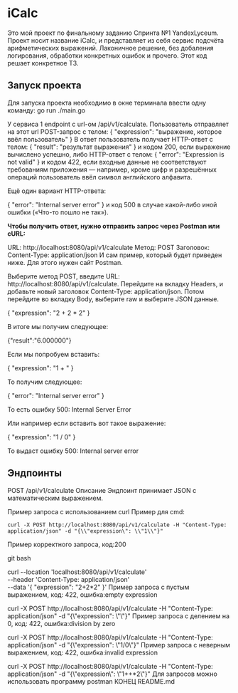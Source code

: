 # iCalc

Это мой проект по финальному заданию Спринта №1 YandexLyceum.
Проект носит название iCalc, и представляет из себя сервис подсчёта арифметических выражений.
Лаконичное решение, без добаления логирования, обработки конкретных ошибок и прочего. 
Этот код решает конкретное ТЗ.

## Запуск проекта

Для запуска проекта необходимо в окне терминала ввести одну команду: 
go run ./main.go

У сервиса 1 endpoint с url-ом /api/v1/calculate. 
Пользователь отправляет на этот url POST-запрос с телом:
{
"expression": "выражение, которое ввёл пользователь"
}
В ответ пользователь получает HTTP-ответ с телом:
{
"result": "результат выражения"
}
и кодом 200, если выражение вычислено успешно, либо HTTP-ответ с телом:
{
"error": "Expression is not valid"
}
и кодом 422, если входные данные не соответствуют требованиям приложения — например, кроме цифр и разрешённых операций пользователь ввёл символ английского алфавита.

Ещё один вариант HTTP-ответа:

{
"error": "Internal server error"
}
и код 500 в случае какой-либо иной ошибки («Что-то пошло не так»).

**Чтобы получить ответ, нужно отправить запрос через Postman или cURL:**

URL: http://localhost:8080/api/v1/calculate
Метод: POST
Заголовок: Content-Type: application/json
И сам пример, который будет приведен ниже.
Для этого нужен сайт Postman. 

Выберите метод POST, введите URL: http://localhost:8080/api/v1/calculate. 
Перейдите на вкладку Headers, и добавьте новый заголовок Content-Type: application/json. 
Потом перейдите во вкладку Body, выберите raw и выберите JSON данные.

{
"expression": "2 + 2 * 2"
}

В итоге мы получим следующее:

{"result":"6.000000"}

Если мы попробуем вставить:

{
"expression": "1 + "
}

То получим следующее:

{
"error": "Internal server error"
}

То есть ошибку 500: 
Internal Server Error

Или например если вставить вот такое выражение:

{
"expression": "1 / 0"
}

То выдаст ошибку 500: 
Internal server error

## Эндпоинты

POST /api/v1/calculate
Описание
Эндпоинт принимает JSON с математическим выражением.

Пример запроса с использованием curl
Пример для cmd:
```
curl -X POST http://localhost:8080/api/v1/calculate -H "Content-Type: application/json" -d "{\\"expression\": \\"1\\"}"
```
Пример корректного запроса, код:200

git bash

curl --location 'localhost:8080/api/v1/calculate' \
--header 'Content-Type: application/json' \
--data '{
  "expression": "2+2*2"
}'
Пример запроса с пустым выражением, код: 422, ошибка:empty expression

curl -X POST http://localhost:8080/api/v1/calculate -H "Content-Type: application/json" -d "{\\"expression\": \\"\\"}" 
Пример запроса с делением на 0, код: 422, ошибка:division by zero

curl -X POST http://localhost:8080/api/v1/calculate -H "Content-Type: application/json" -d "{\\"expression\": \\"1/0\\"}" 
Пример запроса с неверным выражением, код: 422, ошибка:invalid expression

curl -X POST http://localhost:8080/api/v1/calculate -H "Content-Type: application/json" -d "{\\"expression\\": \\"1++*2\\"}" 
Для запросов можно использовать программу postman
КОНЕЦ README.md
